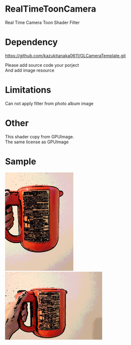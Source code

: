 RealTimeToonCamera
==================

Real Time Camera Toon Shader Filter 

Dependency
==================
https://github.com/kazukitanaka0611/GLCameraTemplate.git  

Please add source code your porject  
And add image resource

Limitations
==================  
Can not apply filter from photo album image  

Other
================== 
This shader copy from GPUImage.  
The same license as GPUImage 

Sample
==================  
<img alt="sample1" width="225px" style="width: 225px;" src="RealTimeToonCamera/Resources/Images/sample/sample_portlate.png">
<br>
<img alt="sample2" width="320px" style="width: 320px;" src="RealTimeToonCamera/Resources/Images/sample/sample_landscape.png">  
